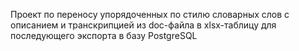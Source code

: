 Проект по переносу упорядоченных по стилю словарных слов с описанием и транскрипцией из doc-файла в xlsx-таблицу для последующего экспорта в базу PostgreSQL
